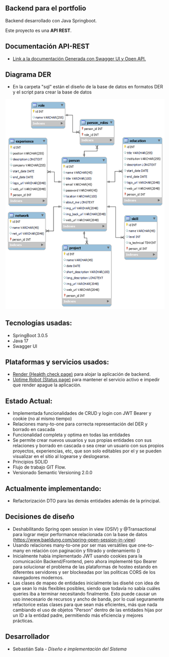 ## Backend para el portfolio

Backend desarrollado con Java Springboot.

Este proyecto es una <b>API REST</b>.

## Documentación <b>API-REST</b>

* <a href="https://portfolio-backend-ss.onrender.com/swagger-ui" target="_blank">Link a la documentación Generada con Swagger UI y Open API.</a>

## Diagrama DER

* En la carpeta "sql" están el diseño de la base de datos en formatos DER y el script para crear la base de datos

![ScreenShot](sql/DER_portfolio_DB.png)

## Tecnologías usadas:

* SpringBoot 3.0.5
* Java 17
* Swagger UI

## Plataformas y servicios usados:

* <a href="https://portfolio-backend-ss.onrender.com" target="_blank">Render (Heakth check page)</a> para alojar la aplicación de backend.
* <a href="https://stats.uptimerobot.com/XBxDGu4LpO" target="_blank">Uptime Robot (Status page)</a> para mantener el servicio activo  e impedir que render apague la aplicación.


## Estado Actual:

* Implementada funcionalidades de CRUD y login con JWT Bearer y cookie (no al mismo tiempo)
* Relaciones many-to-one para correcta representación del DER y borrado en cascada
* Funcionalidad completa y optima en todas las entidades
* Se permite crear nuevos usuarios y sus propias entidades con sus relaciones y borrado en cascada o sea crear un usuario con sus propios proyectos, experiencias, etc, que son solo editables por el y se pueden visualizar en el sitio al logearse y deslogearse.
* Principios SOLID
* Flujo de trabajo GIT Flow.
* Versionado Semantic Versioning 2.0.0

## Actualmente implementando:
* Refactorización DTO para las demás entidades además de la principal.


## Decisiones de diseño

* Deshabilitando Spring open session in view (OSIV) y @Transactional para lograr mejor performance relacionada con la base de datos (https://www.baeldung.com/spring-open-session-in-view)
* Usando relaciones many-to-one por ser mas versátiles que one-to-many en relación con paginación y filtrado y ordenamiento ()
* Inicialmente había implementado JWT usando cookies para la comunicación Backend/Frontend, pero ahora implementé tipo Bearer para solucionar el problema de las plataformas de hosteo estando en diferentes servidores y ser blockeadas por las políticas CORS de los navegadores modernos.
* Las clases de mapeo de entidades inicialmente las diseñé con idea de que sean lo más flexibles posibles, siendo que todavía no sabía cuáles queries iba a terminar necesitando finalmente. Esto puede causar un uso innecesario de recursos y ancho de banda, por lo cual seguramente refactorice estas clases para que sean más eficientes, más que nada cambiando el uso de objetos "Person" dentro de las entidades hijas por un ID a la entidad padre, permitiendo más eficiencia y mejores prácticas.

## Desarrollador
* Sebastián Sala - *Diseño e implementación del Sistema*
